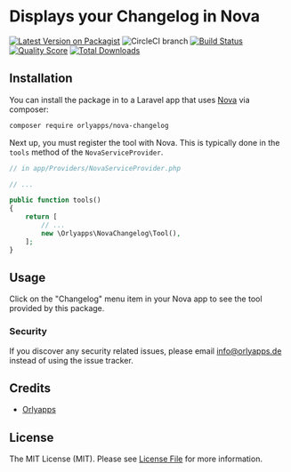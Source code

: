 # Displays your Changelog in Nova

[![Latest Version on Packagist](https://img.shields.io/packagist/v/Orlyapps/nova-changelog.svg?style=flat-square)](https://packagist.org/packages/Orlyapps/nova-changelog)
![CircleCI branch](https://img.shields.io/circleci/project/github/Orlyapps/nova-changelog/master.svg?style=flat-square)
[![Build Status](https://img.shields.io/travis/Orlyapps/nova-changelog/master.svg?style=flat-square)](https://travis-ci.org/Orlyapps/nova-changelog)
[![Quality Score](https://img.shields.io/scrutinizer/g/Orlyapps/nova-changelog.svg?style=flat-square)](https://scrutinizer-ci.com/g/Orlyapps/nova-changelog)
[![Total Downloads](https://img.shields.io/packagist/dt/Orlyapps/nova-changelog.svg?style=flat-square)](https://packagist.org/packages/Orlyapps/nova-changelog)

## Installation

You can install the package in to a Laravel app that uses [Nova](https://nova.laravel.com) via composer:

```bash
composer require orlyapps/nova-changelog
```

Next up, you must register the tool with Nova. This is typically done in the `tools` method of the `NovaServiceProvider`.

```php
// in app/Providers/NovaServiceProvider.php

// ...

public function tools()
{
    return [
        // ...
        new \Orlyapps\NovaChangelog\Tool(),
    ];
}
```

## Usage

Click on the "Changelog" menu item in your Nova app to see the tool provided by this package.

### Security

If you discover any security related issues, please email info@orlyapps.de instead of using the issue tracker.

## Credits

-   [Orlyapps](https://github.com/orlyapps)

## License

The MIT License (MIT). Please see [License File](LICENSE.md) for more information.
